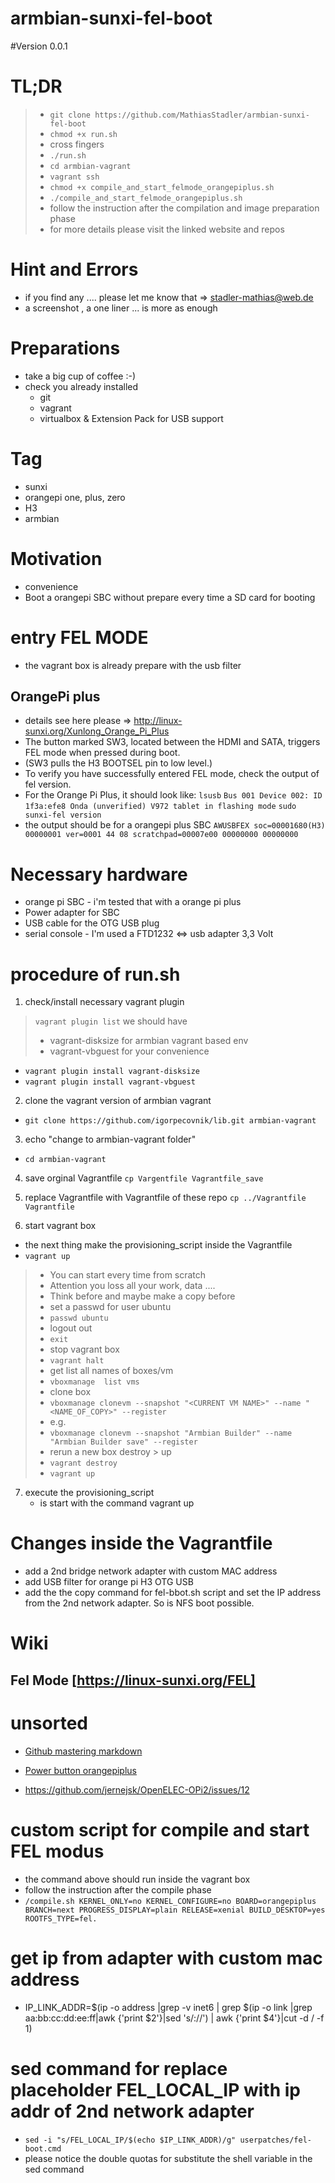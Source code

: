 # armbian-sunxi-fel-boot

#Version 0.0.1

# TL;DR
> - ```git clone https://github.com/MathiasStadler/armbian-sunxi-fel-boot```
> - ```chmod +x run.sh```
> - cross fingers
> - ```./run.sh```
> - ```cd armbian-vagrant```
> - ```vagrant ssh```
> - ```chmod +x compile_and_start_felmode_orangepiplus.sh```
> - ```./compile_and_start_felmode_orangepiplus.sh```
> - follow the instruction after the compilation and image preparation phase 
> - for more details please visit the linked  website and repos

# Hint and Errors
- if you find any .... please let me know that => stadler-mathias@web.de
- a screenshot , a one liner ... is more as enough

# Preparations 
- take a big cup of coffee :-)
- check you already installed  
    - git 
    - vagrant
    - virtualbox & Extension Pack for USB support

     

# Tag 
- sunxi 
- orangepi one, plus, zero 
- H3 
- armbian

# Motivation  
- convenience
- Boot a orangepi SBC without prepare every time a SD card for booting


# entry FEL MODE
- the vagrant box is already prepare with the usb filter

## OrangePi plus
- details see here please =>  http://linux-sunxi.org/Xunlong_Orange_Pi_Plus
- The button marked SW3, located between the HDMI and SATA, triggers FEL mode when pressed during boot. 
- (SW3 pulls the H3 BOOTSEL pin to low level.)
- To verify you have successfully entered FEL mode, check the output of fel version. 
- For the Orange Pi Plus, it should look like:
```lsusb```
```Bus 001 Device 002: ID 1f3a:efe8 Onda (unverified) V972 tablet in flashing mode```
```sudo sunxi-fel version```
- the output should be for a orangepi plus SBC
```AWUSBFEX soc=00001680(H3) 00000001 ver=0001 44 08 scratchpad=00007e00 00000000 00000000```


# Necessary hardware
- orange pi SBC - i'm tested that with a orange pi plus 
- Power adapter for SBC 
- USB cable for the OTG USB plug
- serial console - I'm used a FTD1232 <=> usb adapter 3,3 Volt  


# procedure of run.sh

1. check/install necessary vagrant plugin
> ```vagrant plugin list```
>  we should have 
>    -   vagrant-disksize  for armbian vagrant based env
>    -   vagrant-vbguest for your convenience

- ```vagrant plugin install vagrant-disksize```
- ```vagrant plugin install vagrant-vbguest```    

2. clone the vagrant version of armbian vagrant
- ```git clone https://github.com/igorpecovnik/lib.git armbian-vagrant```

3. echo "change to armbian-vagrant folder"
- ```cd armbian-vagrant```

4. save orginal Vagrantfile 
```cp Vargentfile Vagrantfile_save```

5. replace Vagrantfile with Vagrantfile of these repo
```cp ../Vagrantfile Vagrantfile```

6. start vagrant box 
- the next thing make the provisioning_script inside the Vagrantfile
- ```vagrant up```

> - You can start every time from scratch
> - Attention you loss all your work, data ....
> - Think before and maybe make a copy before
> - set a passwd for user ubuntu
> - ```passwd ubuntu```
> - logout out 
> - ```exit```
> - stop vagrant box
> - ```vagrant halt```
> - get list all names of boxes/vm
> - ```vboxmanage  list vms```
> - clone box 
> - ```vboxmanage clonevm --snapshot "<CURRENT VM NAME>" --name "<NAME_OF_COPY>" --register```
> - e.g.
> - ```vboxmanage clonevm --snapshot "Armbian Builder" --name "Armbian Builder save" --register```
> -  rerun a new box  destroy > up 
> - ```vagrant destroy```
> - ```vagrant up```

7. execute the  provisioning_script
    - is start with the command vagrant up

# Changes inside the Vagrantfile
- add a 2nd bridge network adapter with custom MAC address 
- add USB filter for orange pi H3 OTG USB 
- add the the copy command for  fel-bbot.sh script and set the IP address from the 2nd network adapter. So is NFS boot possible.  

# Wiki 
## Fel Mode [https://linux-sunxi.org/FEL]


# unsorted
- [Github mastering markdown](https://guides.github.com/features/mastering-markdown/)

- [Power button orangepiplus](https://parglescouk.wordpress.com/2016/08/30/shutting-down-an-orange-pi-from-the-on-board-button/)
 - https://github.com/jernejsk/OpenELEC-OPi2/issues/12


# custom script for compile and start FEL modus 
- the command above should run inside the vagrant box
- follow the instruction after the compile phase
- ```/compile.sh KERNEL_ONLY=no KERNEL_CONFIGURE=no BOARD=orangepiplus BRANCH=next PROGRESS_DISPLAY=plain RELEASE=xenial BUILD_DESKTOP=yes ROOTFS_TYPE=fel.```

# get ip from adapter with custom mac address
- IP_LINK_ADDR=$(ip -o address |grep -v inet6 | grep $(ip -o link |grep aa:bb:cc:dd:ee:ff|awk {'print $2'}|sed 's/://') | awk {'print $4'}|cut -d \/ -f 1)

# sed command for replace placeholder FEL_LOCAL_IP with ip addr of 2nd network adapter
- ```sed -i "s/FEL_LOCAL_IP/$(echo $IP_LINK_ADDR)/g" userpatches/fel-boot.cmd```
- please notice the double quotas for substitute the shell variable in the sed command   

